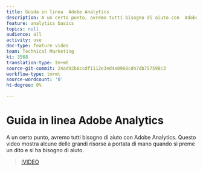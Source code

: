 ```yaml
---
title: Guida in linea  Adobe Analytics
description: A un certo punto, avremo tutti bisogno di aiuto con  Adobe Analytics. Questo video mostra alcune delle grandi risorse a portata di mano quando si preme un dito e si ha bisogno di aiuto.
feature: analytics basics
topics: null
audience: all
activity: use
doc-type: feature video
team: Technical Marketing
kt: 3568
translation-type: tm+mt
source-git-commit: 24ad92b0ccdf1112e3ed4a0968cd47db757598c3
workflow-type: tm+mt
source-wordcount: '0'
ht-degree: 0%

---
```



# Guida in linea  Adobe Analytics

A un certo punto, avremo tutti bisogno di aiuto con  Adobe Analytics. Questo video mostra alcune delle grandi risorse a portata di mano quando si preme un dito e si ha bisogno di aiuto.

>[!VIDEO](https://video.tv.adobe.com/v/28753/?quality=12)
